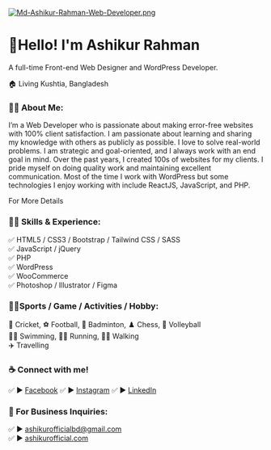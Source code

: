 [![Md-Ashikur-Rahman-Web-Developer.png](https://i.postimg.cc/Xv3hPcw1/Md-Ashikur-Rahman-Web-Developer.png)](https://postimg.cc/68jY2ZbC)
# 👋Hello! I'm Ashikur Rahman
<p>A full-time Front-end Web Designer and WordPress Developer.</p> <p>🏠 Living Kushtia, Bangladesh </p>

### 👨‍🏫 About Me:
<p>I’m a Web Developer who is passionate about making error-free websites with 100% client satisfaction. I am passionate about learning and sharing my knowledge with others as publicly as possible. I love to solve real-world problems. I am strategic and goal-oriented, and I always work with an end goal in mind. Over the past years, I created 100s of websites for my clients. I pride myself on doing quality work and maintaining excellent communication. Most of the time I work with WordPress but some technologies I enjoy working with include ReactJS, JavaScript, and PHP.</p>

<a herf="https://ashikurofficial.com/"> For More Details </a>


### 👨‍💻 Skills & Experience:
✅ HTML5 / CSS3 / Bootstrap / Tailwind CSS / SASS <br>
✅ JavaScript / jQuery <br>
✅ PHP  
✅ WordPress   <br>
✅ WooCommerce   <br>
✅ Photoshop / Illustrator / Figma

### 🙍‍♂️Sports / Game / Activities / Hobby:
🏏 Cricket, ⚽ Football, 🏸 Badminton, ♟️ Chess, 🏐 Volleyball  
🏊‍♂️ Swimming, 🏃‍♂️ Running, 🚶‍♂️ Walking  
✈️ Travelling



### ☕ Connect with me!
✅ ► <a href="https://www.facebook.com/ashikurofficialbd">Facebook</a>
✅ ► <a href="https://www.instagram.com/ashikurofficialbd/">Instagram</a>
✅ ► <a href="https://www.linkedin.com/in/ashikurofficial/">LinkedIn</a>

### 📧 For Business Inquiries:
✅ ► ashikurofficialbd@gmail.com   
✅ ► [ashikurofficial.com](https://ashikurofficial.com/)





